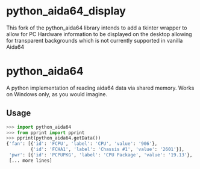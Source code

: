 # python_aida64_display

This fork of the python_aida64 library intends to add a tkinter wrapper to allow for PC Hardware information to be displayed on the desktop allowing for transparent backgrounds which is not currently supported in vanilla Aida64

# python_aida64

A python implementation of reading aida64 data via shared memory. Works on Windows only, as you would imagine.

## Usage
```Python
>>> import python_aida64
>>> from pprint import pprint
>>> pprint(python_aida64.getData())
{'fan': [{'id': 'FCPU', 'label': 'CPU', 'value': '906'},
         {'id': 'FCHA1', 'label': 'Chassis #1', 'value': '2601'}],
 'pwr': [{'id': 'PCPUPKG', 'label': 'CPU Package', 'value': '19.13'},
 [... more lines]
```
